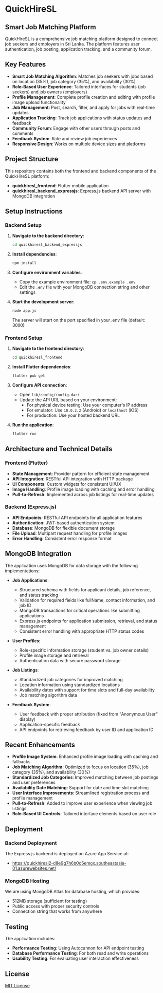 # QuickHireSL

## Smart Job Matching Platform

QuickHireSL is a comprehensive job matching platform designed to connect job seekers and employers in Sri Lanka. The platform features user authentication, job posting, application tracking, and a community forum.

## Key Features

- **Smart Job Matching Algorithm**: Matches job seekers with jobs based on location (35%), job category (35%), and availability (30%)
- **Role-Based User Experience**: Tailored interfaces for students (job seekers) and job owners (employers)
- **Profile Management**: Complete profile creation and editing with profile image upload functionality
- **Job Management**: Post, search, filter, and apply for jobs with real-time updates
- **Application Tracking**: Track job applications with status updates and feedback
- **Community Forum**: Engage with other users through posts and comments
- **Feedback System**: Rate and review job experiences
- **Responsive Design**: Works on multiple device sizes and platforms

## Project Structure

This repository contains both the frontend and backend components of the QuickHireSL platform:

- **quickhiresl_frontend**: Flutter mobile application
- **quickhiresl_backend_expressjs**: Express.js backend API server with MongoDB integration

## Setup Instructions

### Backend Setup

1. **Navigate to the backend directory**:
   ```bash
   cd quickhiresl_backend_expressjs
   ```

2. **Install dependencies**:
   ```bash
   npm install
   ```

3. **Configure environment variables**:
   - Copy the example environment file: `cp .env.example .env`
   - Edit the `.env` file with your MongoDB connection string and other settings

4. **Start the development server**:
   ```bash
   node app.js
   ```
   The server will start on the port specified in your .env file (default: 3000)

### Frontend Setup

1. **Navigate to the frontend directory**:
   ```bash
   cd quickhiresl_frontend
   ```

2. **Install Flutter dependencies**:
   ```bash
   flutter pub get
   ```

3. **Configure API connection**:
   - Open `lib/config/config.dart`
   - Update the API URL based on your environment:
     - For physical device testing: Use your computer's IP address
     - For emulator: Use `10.0.2.2` (Android) or `localhost` (iOS)
     - For production: Use your hosted backend URL

4. **Run the application**:
   ```bash
   flutter run
   ```

## Architecture and Technical Details

### Frontend (Flutter)

- **State Management**: Provider pattern for efficient state management
- **API Integration**: RESTful API integration with HTTP package
- **UI Components**: Custom widgets for consistent UI/UX
- **Image Handling**: Profile image loading with caching and error handling
- **Pull-to-Refresh**: Implemented across job listings for real-time updates

### Backend (Express.js)

- **API Endpoints**: RESTful API endpoints for all application features
- **Authentication**: JWT-based authentication system
- **Database**: MongoDB for flexible document storage
- **File Upload**: Multipart request handling for profile images
- **Error Handling**: Consistent error response format

## MongoDB Integration

The application uses MongoDB for data storage with the following implementations:

- **Job Applications**:
  - Structured schema with fields for applicant details, job reference, and status tracking
  - Validation for required fields like fullName, contact information, and job ID
  - MongoDB transactions for critical operations like submitting applications
  - Express.js endpoints for application submission, retrieval, and status management
  - Consistent error handling with appropriate HTTP status codes

- **User Profiles**:
  - Role-specific information storage (student vs. job owner details)
  - Profile image storage and retrieval
  - Authentication data with secure password storage

- **Job Listings**:
  - Standardized job categories for improved matching
  - Location information using standardized locations
  - Availability dates with support for time slots and full-day availability
  - Job matching algorithm data

- **Feedback System**:
  - User feedback with proper attribution (fixed from "Anonymous User" display)
  - Application-specific feedback
  - API endpoints for retrieving feedback by user ID and application ID

## Recent Enhancements

- **Profile Image System**: Enhanced profile image loading with caching and fallbacks
- **Job Matching Algorithm**: Optimized to focus on location (35%), job category (35%), and availability (30%)
- **Standardized Job Categories**: Improved matching between job postings and user preferences
- **Availability Date Matching**: Support for date and time slot matching
- **User Interface Improvements**: Streamlined registration process and profile management
- **Pull-to-Refresh**: Added to improve user experience when viewing job listings
- **Role-Based UI Controls**: Tailored interface elements based on user role

## Deployment

### Backend Deployment

The Express.js backend is deployed on Azure App Service at:
- https://quickhiresl2-d8e9g7h6b0c5emgx.southeastasia-01.azurewebsites.net/

### MongoDB Hosting

We are using MongoDB Atlas for database hosting, which provides:
- 512MB storage (sufficient for testing)
- Public access with proper security controls
- Connection string that works from anywhere

## Testing

The application includes:

- **Performance Testing**: Using Autocannon for API endpoint testing
- **Database Performance Testing**: For both read and write operations
- **Usability Testing**: For evaluating user interaction effectiveness

## License

[MIT License](LICENSE)
